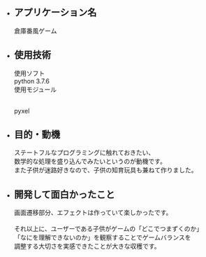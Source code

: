 <ul>
  <li><h2>アプリケーション名</h2></li>
    <p>倉庫番風ゲーム</p>
  <li><h2>使用技術</h2></li>
    <p>
      使用ソフト<br>
      python 3.7.6<br>
      使用モジュール</p><br>
      pyxel<br>
    </p>
  <li><h2>目的・動機</h2></li>
    <p>
      ステートフルなプログラミングに触れておきたい、<br>
      数学的な処理を盛り込んでみたいというのが動機です。<br>
      また子供が迷路好きなので、子供の知育玩具も兼ねて作りました。<br>
    </p>
    <li><h2>開発して面白かったこと</h2></li>
    <p>
      画面遷移部分、エフェクトは作っていて楽しかったです。<br>
      <br>
      それ以上に、ユーザーである子供がゲームの「どこでつまずくのか」<br>
      「なにを理解できないのか」を観察することでゲームバランスを<br>
      調整する大切さを実感できたことが大きな収穫です。<br>
    </p>
</ul>
　
